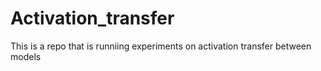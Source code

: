 # Activation_transfer
This is a repo that is runniing experiments on activation transfer between models

